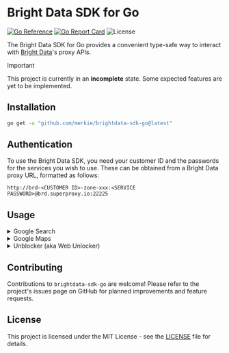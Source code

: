 # Bright Data SDK for Go

[![Go Reference](https://pkg.go.dev/badge/github.com/merkie/brightdata-sdk-go.svg)](https://pkg.go.dev/github.com/merkie/brightdata-sdk-go)
[![Go Report Card](https://goreportcard.com/badge/github.com/merkie/brightdata-sdk-go)](https://goreportcard.com/report/github.com/merkie/brightdata-sdk-go)
![License](https://img.shields.io/badge/license-MIT-green)

The Bright Data SDK for Go provides a convenient type-safe way to interact with [Bright Data](https://brightdata.com/)'s proxy APIs.

> [!IMPORTANT]
> This project is currently in an **incomplete** state. Some expected features are yet to be implemented.

## Installation

```bash
go get -u "github.com/merkie/brightdata-sdk-go@latest"
```

## Authentication

To use the Bright Data SDK, you need your customer ID and the passwords for the services you wish to use. These can be obtained from a Bright Data proxy URL, formatted as follows:

```
http://brd-<CUSTOMER ID>-zone-xxx:<SERVICE PASSWORD>@brd.superproxy.io:22225
```

## Usage

<details>
<summary>Google Search</summary>

### Code:

```go
package main

import (
	"encoding/json"
	"fmt"

	"github.com/merkie/brightdata-sdk-go/serp"
)

func main() {
	// Your BrightData credentials
	BrdCustomerID := "..."
	BrdSerpPassword := "..."

	// The name of your SERP zone ("serp" is the default)
	SerpZoneName := "serp"

	// Connect the SERP zone to the SDK
	// This will not create a new zone, only connect to an existing one
	Serp, err := serp.NewSerpZone(BrdCustomerID, SerpZoneName, BrdSerpPassword)
	if err != nil {
		panic(err)
	}

	// Create a new Google Search request
	req, err := Serp.NewGoogleSearchRequest("github", "us", "en", 0, 10)
	if err != nil {
		panic(err)
	}

	// Execute the request
	resp, err := req.Execute()
	if err != nil {
		panic(err)
	}

	// *optional* Print the response as JSON
	json, err := json.MarshalIndent(resp.Organic[0], "", "  ")
	if err != nil {
		panic(err)
	}

	fmt.Println(string(json))
}
```

### Output:

```json
{
	"link": "https://github.com/",
	"display_link": "https://github.com",
	"title": "GitHub: Let's build from here · GitHub",
	"description": "GitHub is where over 100 million developers shape the future of software, together. Contribute to the open source community, manage your Git repositories, ...",
	"extensions": [
		{
			"type": "site_link",
			"extended": true,
			"text": "Login",
			"link": "https://github.com/login",
			"rank": 1
		},
		{
			"type": "site_link",
			"extended": true,
			"text": "Explore GitHub",
			"link": "https://github.com/explore",
			"rank": 2
		},
		{
			"type": "site_link",
			"extended": true,
			"text": "Join GitHub",
			"link": "https://github.com/signup",
			"rank": 3
		},
		{
			"type": "site_link",
			"extended": true,
			"text": "GitHub Desktop",
			"link": "https://desktop.github.com/",
			"rank": 4
		}
	],
	"rank": 1,
	"global_rank": 1
}
```

</details>

<details>
<summary>Google Maps</summary>

### Code:

```go
package main

import (
	"encoding/json"
	"fmt"

	"github.com/merkie/brightdata-sdk-go/serp"
)

func main() {
	// Your BrightData credentials
	BrdCustomerID := "..."
	BrdSerpPassword := "..."

	// The name of your SERP zone ("serp" is the default)
	SerpZoneName := "serp"

	// Connect the SERP zone to the SDK
	// This will not create a new zone, only connect to an existing one
	Serp, err := serp.NewSerpZone(BrdCustomerID, SerpZoneName, BrdSerpPassword)
	if err != nil {
		panic(err)
	}

	// Create a new Google Search request
	req, err := Serp.NewGoogleMapsRequest("the white house", "us", "en", 0, 10)
	if err != nil {
		panic(err)
	}

	// Execute the request
	resp, err := req.Execute()
	if err != nil {
		panic(err)
	}

	// *optional* Print the response as JSON
	json, err := json.MarshalIndent(resp.Organic[0], "", "  ")
	if err != nil {
		panic(err)
	}

	fmt.Println(string(json))
}
```

### Output:

```json
{
	"title": "The White House",
	"display_link": "whitehouse.gov",
	"link": "https://www.whitehouse.gov/",
	"address": "1600 Pennsylvania Avenue NW, Washington, DC 20500",
	"phone": "+12024561111",
	"category": [
		{
			"title": "Federal government office",
			"id": "federal_government_office"
		},
		{
			"title": "Government office",
			"id": "government_office"
		},
		{
			"title": "Historical place",
			"id": "historic_site"
		},
		{
			"title": "Historical landmark",
			"id": "historical_landmark"
		},
		{
			"title": "Tourist attraction",
			"id": "tourist_attraction"
		}
	],
	"tags": [
		{
			"group_id": "accessibility",
			"group_title": "Accessibility",
			"key_id": "/geo/type/establishment_poi/has_wheelchair_accessible_entrance",
			"value_title": "Has wheelchair accessible entrance"
		},
		{
			"group_id": "accessibility",
			"group_title": "Accessibility",
			"key_id": "/geo/type/establishment_poi/has_wheelchair_accessible_parking",
			"value_title": "Has wheelchair accessible parking lot"
		}
	],
	"summary": "Iconic home of America's president",
	"description": "Landmark, historic home \u0026 office of the United States president, with tours for visitors.",
	"rating": 4,
	"reviews_cnt": 4,
	"latitude": 38.8976763,
	"longitude": -77.0365298,
	"claimed": true,
	"fid": "0x89b7b7bcdecbb1df:0x715969d86d0b76bf",
	"map_id_encoded": "ChIJ37HL3ry3t4kRv3YLbdhpWXE",
	"map_id": "0x89b7b7bcdecbb1df:0x715969d86d0b76bf",
	"map_link": "https://www.google.com/maps/place/data=!3m1!4b1!4m2!3m1!1s0x89b7b7bcdecbb1df:0x715969d86d0b76bf",
	"original_image": "https://lh5.googleusercontent.com/p/AF1QipNfdRntXqqTYW5swoWU2U76NXsf_5-4kvwvwOxN=w408-h272-k-no",
	"image": "https://lh5.googleusercontent.com/p/AF1QipNfdRntXqqTYW5swoWU2U76NXsf_5-4kvwvwOxN=w138-h92-k-no",
	"thumbnail": "https://lh5.googleusercontent.com/p/AF1QipNfdRntXqqTYW5swoWU2U76NXsf_5-4kvwvwOxN=w129-h86-k-no",
	"icon": "",
	"image_url": "https://lh5.googleusercontent.com/p/AF1QipNfdRntXqqTYW5swoWU2U76NXsf_5-4kvwvwOxN=w138-h92-k-no",
	"rank": 1
}
```

</details>

<details>
<summary>Unblocker (aka Web Unlocker)</summary>

### Code:

```go
package main

import (
	"encoding/json"
	"fmt"

	"github.com/merkie/brightdata-sdk-go/unblocker"
)

func main() {
	// Your BrightData credentials
	BrdCustomerID := "..."
	BrdSerpPassword := "..."

	// The name of your Unblocker zone ("unblocker" is the default)
	UnblockerZoneName := "unblocker"

	// Create a new Unblocker zone
	// This will not create a new zone, only connect to an existing one
	//
	// Last three arguments are Country, City and State, these need to be enabled
	// in your BrightData Unblocker dashboard before you can use them
	Unblocker, err := unblocker.NewUnblockerZone(BrdCustomerID, UnblockerZoneName, BrdUnblockerPassword, "", "", "")
	if err != nil {
		panic(err)
	}

	// Create and execute the request
	resp, err := Unblocker.NewRequest("https://www.reddit.com/r/github/").Execute()
	if err != nil {
		panic(err)
	}

	// *optional* Print all post titles
	for _, post := range strings.Split(resp, `slot="full-post-link"`) {
		postTitle := ""
		postHref := ""

		lines := strings.Split(strings.Split(post, "</a>")[0], "\n")[0:5]
		for _, line := range lines {
			if strings.Contains(line, "aria-label=") {
				postTitle = strings.Split(strings.Split(line, `aria-label="`)[1], `"`)[0]
			}
			if strings.Contains(line, "href=") {
				postHref = strings.Split(strings.Split(line, `href="`)[1], `"`)[0]
			}
		}

		if postTitle != "" && postHref != "" {
			fmt.Printf("%s\n%s\n\n", postTitle, postHref)
		}
	}
}
```

### Output:

```
Have or know of a project on Github looking for contributors? Feel free to drop them down to add to the wiki page!
/r/github/comments/c4kccq/have_or_know_of_a_project_on_github_looking_for/

401 when doing HEAD request to github.com
/r/github/comments/1816n3r/401_when_doing_head_request_to_githubcom/

🌟 GitHub Challenge: Improve QA Bots with GH Actions - Crypto Attack Wiki 🌟
/r/github/comments/1818z9p/github_challenge_improve_qa_bots_with_gh_actions/
```

</details>

## Contributing

Contributions to `brightdata-sdk-go` are welcome! Please refer to the project's issues page on GitHub for planned improvements and feature requests.

## License

This project is licensed under the MIT License - see the [LICENSE](LICENSE) file for details.
